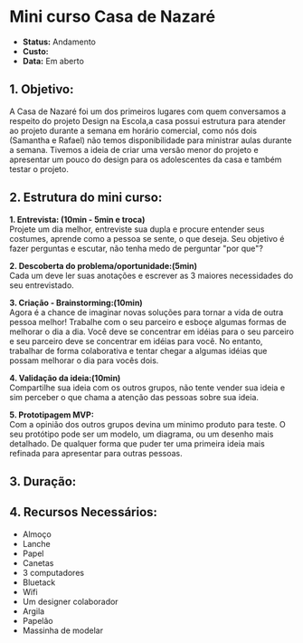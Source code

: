 # Mini curso Casa de Nazaré
* **Status:** Andamento 
* **Custo:** 
* **Data:** Em aberto



## 1. Objetivo:

A Casa de Nazaré foi um dos primeiros lugares com quem conversamos a respeito do projeto Design na Escola,a casa possui estrutura para atender ao projeto durante a semana em horário comercial, como nós dois (Samantha e Rafael) não temos disponibilidade para ministrar aulas durante a semana.
Tivemos a ideia de criar uma versão menor do projeto e apresentar um pouco do design para os adolescentes da casa e também testar o projeto. 

## 2. Estrutura do mini curso:


**1. Entrevista: (10min - 5min e troca)**<br />
Projete um dia melhor, entreviste sua dupla e procure entender seus costumes, aprende como a pessoa se sente, o que deseja. Seu objetivo é fazer perguntas e escutar, não tenha medo de perguntar "por que"?

**2. Descoberta do problema/oportunidade:(5min)**<br />
Cada um deve ler suas anotações e escrever as 3 maiores necessidades do seu entrevistado.

**3. Criação - Brainstorming:(10min)**<br />
Agora é a chance de imaginar novas soluções para tornar a vida de outra pessoa melhor! Trabalhe com o seu parceiro e esboçe algumas formas de melhorar o dia a dia. Você deve se concentrar em idéias para o seu parceiro e seu parceiro deve se concentrar em idéias para você. No entanto, trabalhar de forma colaborativa e tentar chegar a algumas idéias que possam melhorar o dia para vocês dois. 

**4. Validação da ideia:(10min)**<br />
Compartilhe sua ideia com os outros grupos, não tente vender sua ideia e sim perceber o que chama a atenção das pessoas sobre sua ideia.

**5. Prototipagem MVP:**<br />
Com a opinião dos outros grupos devina um minimo produto para teste. O seu protótipo pode ser um modelo, um diagrama, ou um desenho mais detalhado. De qualquer forma que puder ter uma primeira ideia mais refinada para apresentar para outras pessoas.

## 3. Duração:


## 4. Recursos Necessários:
* Almoço
* Lanche
* Papel
* Canetas
* 3 computadores
* Bluetack
* Wifi
* Um designer colaborador
* Argila
* Papelão
* Massinha de modelar




